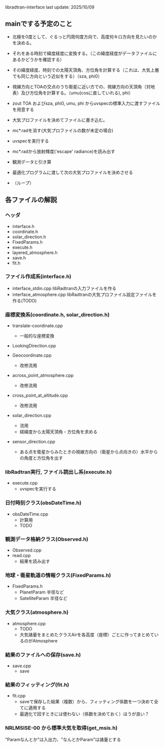 libradtran-interface
last update: 2025/10/09


## mainでする予定のこと
- 北極を0度として、ぐるっと円周何度方向で、高度何キロ方向を見たいのかを決める。
- それをある時刻で緯度経度に変換する。（この緯度経度がデータファイルにあるかどうかを確認する）
- その緯度経度、時刻での太陽天頂角、方位角を計算する（これは、大気上層でも同じ方向という近似をする）（sza, phi0）
- 視線方向とTOAの交点のうち衛星に近い方での、視線方向の天頂角（対地表）及び方位角を計算する。（umu(cosに直していれる), phi）
 
- zout TOA およびsza, phi0, umu, phi からuvspecの標準入力に渡すファイルを用意する
 
- 大気プロファイルを決めてファイルに書き込む。
- mc*.radを消す(大気プロファイルの数が未定の場合)
 
- uvspecを実行する
- mc*.radから放射輝度('escape' radiance)を読み出す
- 観測データと引き算
- 最適化プログラムに渡して次の大気プロファイルを決めさせる
- （ループ）


## 各ファイルの解説
### ヘッダ
- interface.h
- coordinate.h
- solar_direction.h
- FixedParams.h
- execute.h
- layered_atmosphere.h
- save.h
- fit.h

### ファイル作成系(interface.h)
- interface_stdin.cpp	libRadtranの入力ファイルを作る
- interface_atmosphere.cpp	libRadtranの大気プロファイル設定ファイルを作る(TODO)

### 座標変換系(coordinate.h, solar_direction.h)
- translate-coordinate.cpp
	- 一般的な座標変換

- LookingDirection.cpp
- Geocoordinate.cpp
	- 改修流用
- across_point_atmosphere.cpp
	- 改修流用
- cross_point_at_altitude.cpp
	- 改修流用
- solar_direction.cpp
	- 流用
	- 経緯度から太陽天頂角・方位角を求める
- sensor_direction.cpp
	- ある点を衛星からみたときの視線方向の（衛星から点向きの）水平からの角度と方位角を出す

### libRadtran実行, ファイル読出し系(execute.h)
- execute.cpp
	- uvspecを実行する

### 日付時刻クラス(obsDateTime.h)
- obsDateTime.cpp
	- 計算用
	- TODO

### 観測データ格納クラス(Observed.h)
- Observed.cpp
- read.cpp
	- 結果を読み出す

### 地球・衛星軌道の情報クラス(FixedParams.h)
- FixedParams.h
	- PlanetParam 半径など
	- SatelliteParam 半径など

### 大気クラス(atmosphere.h)
- atmosphere.cpp
	- TODO
	- 大気諸量をまとめたクラスAirを各高度（座標）ごとに作ってまとめているのがAtmosphere

### 結果のファイルへの保存(save.h)
- save.cpp
	- save

### 結果のフィッティング(fit.h)
- fit.cpp
	- saveで保存した結果（複数）から、フィッティング係数を一つ決めて全てに適用する
	- 最適化で回すときには使わない（係数を決めておく）ほうが良い？

### NRLMSISE-00 から標準大気を取得(get_msis.h)


"Paramなんとか"は入出力、"なんとかParam"は諸量とする
